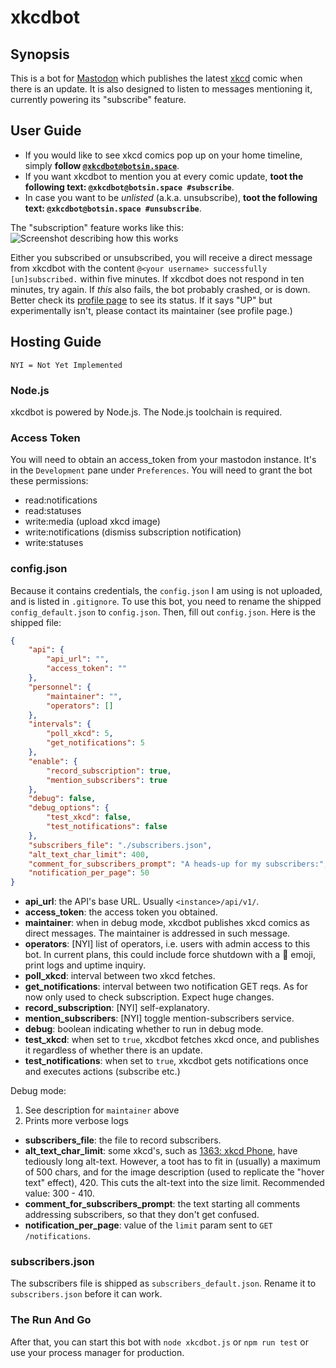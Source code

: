 # xkcdbot

## Synopsis

This is a bot for [Mastodon](https://joinmastodon.org) which publishes the latest [xkcd](https://xkcd.com) comic when there is an update. It is also designed to listen to messages mentioning it, currently powering its "subscribe" feature.

## User Guide

-   If you would like to see xkcd comics pop up on your home timeline, simply **follow [`@xkcdbot@botsin.space`](https://botsin.space/@xkcdbot)**.
-   If you want xkcdbot to mention you at every comic update, **toot the following text: `@xkcdbot@botsin.space #subscribe`**.
-   In case you want to be _unlisted_ (a.k.a. unsubscribe), **toot the following text: `@xkcdbot@botsin.space #unsubscribe`**.

The "subscription" feature works like this:  
![Screenshot describing how this works](https://blog.fkfd.me/posts/5/screenshot.png)

Either you subscribed or unsubscribed, you will receive a direct message from xkcdbot with the content `@<your username> successfully [un]subscribed.` within five minutes. If xkcdbot does not respond in ten minutes, try again. If _this_ also fails, the bot probably crashed, or is down. Better check its [profile page](https://botsin.space/@xkcdbot) to see its status. If it says "UP" but experimentally isn't, please contact its maintainer (see profile page.)

## Hosting Guide

`NYI = Not Yet Implemented`

### Node.js

xkcdbot is powered by Node.js. The Node.js toolchain is required.

### Access Token

You will need to obtain an access_token from your mastodon instance. It's in the `Development` pane under `Preferences`. You will need to grant the bot these permissions:

-   read:notifications
-   read:statuses
-   write:media (upload xkcd image)
-   write:notifications (dismiss subscription notification)
-   write:statuses

### config.json

Because it contains credentials, the `config.json` I am using is not uploaded, and is listed in `.gitignore`. To use this bot, you need to rename the shipped `config_default.json` to `config.json`. Then, fill out `config.json`. Here is the shipped file:

```json
{
    "api": {
        "api_url": "",
        "access_token": ""
    },
    "personnel": {
        "maintainer": "",
        "operators": []
    },
    "intervals": {
        "poll_xkcd": 5,
        "get_notifications": 5
    },
    "enable": {
        "record_subscription": true,
        "mention_subscribers": true
    },
    "debug": false,
    "debug_options": {
        "test_xkcd": false,
        "test_notifications": false
    },
    "subscribers_file": "./subscribers.json",
    "alt_text_char_limit": 400,
    "comment_for_subscribers_prompt": "A heads-up for my subscribers:",
    "notification_per_page": 50
}
```

-   **api_url**: the API's base URL. Usually `<instance>/api/v1/`.
-   **access_token**: the access token you obtained.
-   **maintainer**: when in debug mode, xkcdbot publishes xkcd comics as direct messages. The maintainer is addressed in such message.
-   **operators**: [NYI] list of operators, i.e. users with admin access to this bot. In current plans, this could include force shutdown with a :hammer: emoji, print logs and uptime inquiry.
-   **poll_xkcd**: interval between two xkcd fetches.
-   **get_notifications**: interval between two notification GET reqs. As for now only used to check subscription. Expect huge changes.
-   **record_subscription**: [NYI] self-explanatory.
-   **mention_subscribers**: [NYI] toggle mention-subscribers service.
-   **debug**: boolean indicating whether to run in debug mode.
-   **test_xkcd**: when set to `true`, xkcdbot fetches xkcd once, and publishes it regardless of whether there is an update.
-   **test_notifications**: when set to `true`, xkcdbot gets notifications once and executes actions (subscribe etc.)

Debug mode:

1. See description for `maintainer` above
2. Prints more verbose logs

-   **subscribers_file**: the file to record subscribers.
-   **alt_text_char_limit**: some xkcd's, such as [1363: xkcd Phone](https://xkcd.com/1363), have tediously long alt-text. However, a toot has to fit in (usually) a maximum of 500 chars, and for the image description (used to replicate the "hover text" effect), 420. This cuts the alt-text into the size limit. Recommended value: 300 - 410.
-   **comment_for_subscribers_prompt**: the text starting all comments addressing subscribers, so that they don't get confused.
-   **notification_per_page**: value of the `limit` param sent to `GET /notifications`.

### subscribers.json

The subscribers file is shipped as `subscribers_default.json`. Rename it to `subscribers.json` before it can work.

### The Run And Go

After that, you can start this bot with `node xkcdbot.js` or `npm run test` or use your process manager for production.
